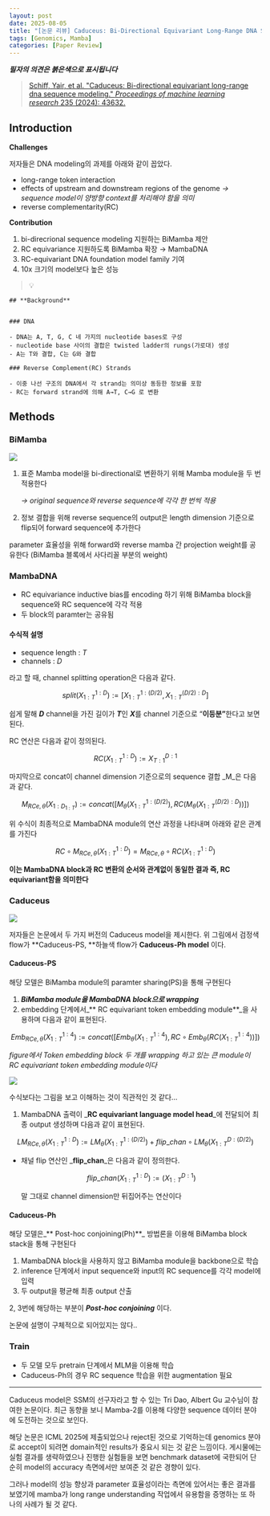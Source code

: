 ```yaml
---
layout: post
date: 2025-08-05
title: "[논문 리뷰] Caduceus: Bi-Directional Equivariant Long-Range DNA Sequence Modeling"
tags: [Genomics, Mamba]
categories: [Paper Review]
---
```


<span class="notion-red">_**필자의 의견은 붉은색으로 표시됩니다**_</span>


> [Schiff, Yair, et al. "Caduceus: Bi-directional equivariant long-range dna sequence modeling." ](https://pmc.ncbi.nlm.nih.gov/articles/PMC12189541/)[_Proceedings of machine learning research_](https://pmc.ncbi.nlm.nih.gov/articles/PMC12189541/)[ 235 (2024): 43632.](https://pmc.ncbi.nlm.nih.gov/articles/PMC12189541/)



## Introduction


**Challenges**


저자들은 DNA modeling의 과제를 아래와 같이 꼽았다.

- long-range token interaction
- effects of upstream and downstream regions of the genome 
_→ sequence model이 양방향 context를 처리해야 함을 의미_
- reverse complementarity(RC)

**Contribution**

1. bi-direcrional sequence modeling 지원하는 BiMamba 제안
1. RC equivariance 지원하도록 BiMamba 확장 → MambaDNA
1. RC-equivariant DNA foundation model family 기여
1. 10x 크기의 model보다 높은 성능

> 💡 


	## **Background**


	### DNA

	- DNA는 A, T, G, C 네 가지의 nucleotide bases로 구성
	- nucleotide base 사이의 결합은 twisted ladder의 rungs(가로대) 생성
	- A는 T와 결합, C는 G와 결합

	### Reverse Complement(RC) Strands

	- 이중 나선 구조의 DNA에서 각 strand는 의미상 동등한 정보를 포함
	- RC는 forward strand에 의해 A→T, C→G 로 변환


## Methods



### BiMamba


![](https://prod-files-secure.s3.us-west-2.amazonaws.com/542b861c-36a8-4051-84e5-8804b6728dba/2c247d59-7815-4980-99f0-8f0d21f445a7/image.png?X-Amz-Algorithm=AWS4-HMAC-SHA256&X-Amz-Content-Sha256=UNSIGNED-PAYLOAD&X-Amz-Credential=ASIAZI2LB466Q6C7XARR%2F20250830%2Fus-west-2%2Fs3%2Faws4_request&X-Amz-Date=20250830T140059Z&X-Amz-Expires=3600&X-Amz-Security-Token=IQoJb3JpZ2luX2VjEHoaCXVzLXdlc3QtMiJIMEYCIQC%2FQVMmwGo8heefzCYLCkPmGgzEYQtDmtI7JhqySvpmNQIhAJKQJrp6N5O%2B%2BtuL38R8pZQUeaScH%2BAcw0TEv54FXgYOKogECNP%2F%2F%2F%2F%2F%2F%2F%2F%2F%2FwEQABoMNjM3NDIzMTgzODA1Igw%2FFC2bg85ICrCNFtYq3ANdqdTwmSiELokJmU6bi%2FUbU3nfRBO3JTvKgz2T8Sd5fNvNXHeO%2FR2AdxNJ5dqPbrgPRahOu5n4A1A9T8EWE1Qvthegw60pSzB%2BxrdsDczyUfXcZjSXxTh96J%2BE7qKrSi26w0uyepQWw4KB0u96lFKqif5JY1idn0OjhZPOWSuwMvEG8puiALc%2F66QaaHoHA9ORM9KDQAX%2FPzvdzmcBrrCeHT1lNZt6%2BDlGuP6i0GtPw6k0GmjERrW4kWljofjw%2FzQ%2Fp37t91%2BX9IJQXsBC4fkHRGCNvQbfU%2BCbxQhs2tMNLrvtppLnpjjAKavkIXiQBV6SBuZHmcq1d4i8aCQnH44RDhQT7Mo2W8PM49W82Gb6AjNDt4iSFlOQXWLaV9IbGpigbsjfH0e3oEUslgxbpF%2BsSofuRo2v7wVfR5t%2BdFCn6srqPl%2Baqay%2FGL7mDCkD7ZxN1hOJF%2BBV7zKc4qrFGwk2t81BDEJYrygx3%2BLGP6zpEf1h0rLhMMnVcHaL0hlGjHqYfO0uY3eHMew8uYE7MKG%2FRUtqsEkp2JCgvpJTyb%2FR8XesXc%2ByhUNfJglXW36QNy8kb2CerE5u3XxafYUw9iI%2FmXE6ERUyS1XJPDTIkEjyEEYNlm4HNKHD1HMf9jCjmMvFBjqkAUW3iIdlC5v53PkU1GSQUdqpMuNvR50wUwcAJnuxkD53hF4A4XA0QBRPpeu0ZZQc6UJUmWOkv1oUTKC6xKtGfsGin2MKZ%2BemaIymQXzax0Ufq4lRavQieZ2cF%2Buz%2BNqVI%2Ft0mCsJugrHLL9nhkWMDA1%2B35Sap8s7aosS08lJM4R1ETqEWd0NPqcEfq4VegwiIEtb0P7eJBeVRiNajZVIephjyyBg&X-Amz-Signature=1797a71813735d78af1ee3e2cebb016293017937f5b3556b65aceb2ae2a68f24&X-Amz-SignedHeaders=host&x-amz-checksum-mode=ENABLED&x-id=GetObject)

1. 표준 Mamba model을 bi-directional로 변환하기 위해 Mamba module을 두 번 적용한다

	_→ original sequence와 reverse sequence에 각각 한 번씩 적용_

1. 정보 결합을 위해 reverse sequence의 output은 length dimension 기준으로 flip되어 forward sequence에 추가한다

parameter 효율성을 위해 forward와 reverse mamba 간 projection weight를 공유한다 (BiMamba 블록에서 사다리꼴 부분의 weight)



### MambaDNA

- RC equivariance inductive bias를 encoding 하기 위해 BiMamba block을 sequence와 RC sequence에 각각 적용
- 두 block의 paramter는 공유됨


#### 수식적 설명

- sequence length : _T_
- channels : _D_

라고 할 때,  channel splitting operation은 다음과 같다.


$$
split(X^{1:D}_{1:T}):=[X^{1:(D/2)}_{1:T},X^{(D/2):D}_{1:T}]
$$


<span class="notion-red">쉽게 말해 </span><span class="notion-red">_**D**_</span><span class="notion-red"> channel을 가진 길이가 </span><span class="notion-red">_**T**_</span><span class="notion-red">인 </span><span class="notion-red">_**X**_</span><span class="notion-red">를 channel 기준으로 “</span><span class="notion-red">**이등분”**</span><span class="notion-red">한다고 보면 된다.</span>


RC 연산은 다음과 같이 정의된다.


$$
RC(X^{1:D}_{1:T}):=X^{D:1}_{T:1}
$$


마지막으로 concat이 channel dimension 기준으로의 sequence 결합 _M_은 다음과 같다.


$$
M_{RCe,\theta}(X_{1:D_{1:T}}):=concat([M_{\theta}(X^{1:(D/2)}_{1:T}),RC(M_{\theta}(X^{(D/2):D}_{1:T}))])
$$


위 수식이 최종적으로 MambaDNA module의 연산 과정을 나타내며 아래와 같은 관계를 가진다


$$
RC\circ M_{RCe,\theta}(X^{1:D}_{1:T}) = M_{RCe,\theta} \circ RC(X^{1:D}_{1:T})
$$


**이는 MambaDNA block과 RC 변환의 순서와 관계없이 동일한 결과 즉, RC equivariant함을 의미한다**



### Caduceus


![](https://prod-files-secure.s3.us-west-2.amazonaws.com/542b861c-36a8-4051-84e5-8804b6728dba/f94a60d7-8145-473b-aef9-7c68d3ec604a/image.png?X-Amz-Algorithm=AWS4-HMAC-SHA256&X-Amz-Content-Sha256=UNSIGNED-PAYLOAD&X-Amz-Credential=ASIAZI2LB466Q6C7XARR%2F20250830%2Fus-west-2%2Fs3%2Faws4_request&X-Amz-Date=20250830T140059Z&X-Amz-Expires=3600&X-Amz-Security-Token=IQoJb3JpZ2luX2VjEHoaCXVzLXdlc3QtMiJIMEYCIQC%2FQVMmwGo8heefzCYLCkPmGgzEYQtDmtI7JhqySvpmNQIhAJKQJrp6N5O%2B%2BtuL38R8pZQUeaScH%2BAcw0TEv54FXgYOKogECNP%2F%2F%2F%2F%2F%2F%2F%2F%2F%2FwEQABoMNjM3NDIzMTgzODA1Igw%2FFC2bg85ICrCNFtYq3ANdqdTwmSiELokJmU6bi%2FUbU3nfRBO3JTvKgz2T8Sd5fNvNXHeO%2FR2AdxNJ5dqPbrgPRahOu5n4A1A9T8EWE1Qvthegw60pSzB%2BxrdsDczyUfXcZjSXxTh96J%2BE7qKrSi26w0uyepQWw4KB0u96lFKqif5JY1idn0OjhZPOWSuwMvEG8puiALc%2F66QaaHoHA9ORM9KDQAX%2FPzvdzmcBrrCeHT1lNZt6%2BDlGuP6i0GtPw6k0GmjERrW4kWljofjw%2FzQ%2Fp37t91%2BX9IJQXsBC4fkHRGCNvQbfU%2BCbxQhs2tMNLrvtppLnpjjAKavkIXiQBV6SBuZHmcq1d4i8aCQnH44RDhQT7Mo2W8PM49W82Gb6AjNDt4iSFlOQXWLaV9IbGpigbsjfH0e3oEUslgxbpF%2BsSofuRo2v7wVfR5t%2BdFCn6srqPl%2Baqay%2FGL7mDCkD7ZxN1hOJF%2BBV7zKc4qrFGwk2t81BDEJYrygx3%2BLGP6zpEf1h0rLhMMnVcHaL0hlGjHqYfO0uY3eHMew8uYE7MKG%2FRUtqsEkp2JCgvpJTyb%2FR8XesXc%2ByhUNfJglXW36QNy8kb2CerE5u3XxafYUw9iI%2FmXE6ERUyS1XJPDTIkEjyEEYNlm4HNKHD1HMf9jCjmMvFBjqkAUW3iIdlC5v53PkU1GSQUdqpMuNvR50wUwcAJnuxkD53hF4A4XA0QBRPpeu0ZZQc6UJUmWOkv1oUTKC6xKtGfsGin2MKZ%2BemaIymQXzax0Ufq4lRavQieZ2cF%2Buz%2BNqVI%2Ft0mCsJugrHLL9nhkWMDA1%2B35Sap8s7aosS08lJM4R1ETqEWd0NPqcEfq4VegwiIEtb0P7eJBeVRiNajZVIephjyyBg&X-Amz-Signature=fdc945c3652b673b4d5be01d712daa634dd2f788a78aad49bafa4f0f2fb2c9d4&X-Amz-SignedHeaders=host&x-amz-checksum-mode=ENABLED&x-id=GetObject)


저자들은 논문에서 두 가지 버전의 Caduceus model을 제시한다. 위 그림에서 검정색 flow가 **Caduceus-PS, **하늘색 flow가 **Caduceus-Ph model** 이다.



#### Caduceus-PS


해당 모델은 BiMamba module의 paramter sharing(PS)을 통해 구현된다

1. _**BiMamba module을 MambaDNA block으로 wrapping**_
1. embedding 단계에서_** RC equivariant token embedding module**_을 사용하며 다음과 같이 표현된다.

$$
Emb_{RCe,\theta}(X^{1:4}_{1:T}):=concat([Emb_{\theta}(X^{1:4}_{1:T}),RC \circ Emb_{\theta}(RC(X^{1:4}_{1:T}))])
$$


_figure에서 Token embedding block 두 개를 wrapping 하고 있는 큰 module이 RC equivariant token embedding module이다_


![](https://prod-files-secure.s3.us-west-2.amazonaws.com/542b861c-36a8-4051-84e5-8804b6728dba/b175e4da-71eb-4e91-8c23-a06dabe673c9/image.png?X-Amz-Algorithm=AWS4-HMAC-SHA256&X-Amz-Content-Sha256=UNSIGNED-PAYLOAD&X-Amz-Credential=ASIAZI2LB466Q6C7XARR%2F20250830%2Fus-west-2%2Fs3%2Faws4_request&X-Amz-Date=20250830T140059Z&X-Amz-Expires=3600&X-Amz-Security-Token=IQoJb3JpZ2luX2VjEHoaCXVzLXdlc3QtMiJIMEYCIQC%2FQVMmwGo8heefzCYLCkPmGgzEYQtDmtI7JhqySvpmNQIhAJKQJrp6N5O%2B%2BtuL38R8pZQUeaScH%2BAcw0TEv54FXgYOKogECNP%2F%2F%2F%2F%2F%2F%2F%2F%2F%2FwEQABoMNjM3NDIzMTgzODA1Igw%2FFC2bg85ICrCNFtYq3ANdqdTwmSiELokJmU6bi%2FUbU3nfRBO3JTvKgz2T8Sd5fNvNXHeO%2FR2AdxNJ5dqPbrgPRahOu5n4A1A9T8EWE1Qvthegw60pSzB%2BxrdsDczyUfXcZjSXxTh96J%2BE7qKrSi26w0uyepQWw4KB0u96lFKqif5JY1idn0OjhZPOWSuwMvEG8puiALc%2F66QaaHoHA9ORM9KDQAX%2FPzvdzmcBrrCeHT1lNZt6%2BDlGuP6i0GtPw6k0GmjERrW4kWljofjw%2FzQ%2Fp37t91%2BX9IJQXsBC4fkHRGCNvQbfU%2BCbxQhs2tMNLrvtppLnpjjAKavkIXiQBV6SBuZHmcq1d4i8aCQnH44RDhQT7Mo2W8PM49W82Gb6AjNDt4iSFlOQXWLaV9IbGpigbsjfH0e3oEUslgxbpF%2BsSofuRo2v7wVfR5t%2BdFCn6srqPl%2Baqay%2FGL7mDCkD7ZxN1hOJF%2BBV7zKc4qrFGwk2t81BDEJYrygx3%2BLGP6zpEf1h0rLhMMnVcHaL0hlGjHqYfO0uY3eHMew8uYE7MKG%2FRUtqsEkp2JCgvpJTyb%2FR8XesXc%2ByhUNfJglXW36QNy8kb2CerE5u3XxafYUw9iI%2FmXE6ERUyS1XJPDTIkEjyEEYNlm4HNKHD1HMf9jCjmMvFBjqkAUW3iIdlC5v53PkU1GSQUdqpMuNvR50wUwcAJnuxkD53hF4A4XA0QBRPpeu0ZZQc6UJUmWOkv1oUTKC6xKtGfsGin2MKZ%2BemaIymQXzax0Ufq4lRavQieZ2cF%2Buz%2BNqVI%2Ft0mCsJugrHLL9nhkWMDA1%2B35Sap8s7aosS08lJM4R1ETqEWd0NPqcEfq4VegwiIEtb0P7eJBeVRiNajZVIephjyyBg&X-Amz-Signature=af8a0a58de050447f73193c140f65b21ceea176575f21ee661cd3023acf9b32f&X-Amz-SignedHeaders=host&x-amz-checksum-mode=ENABLED&x-id=GetObject)


<span class="notion-red">수식보다는 그림을 보고 이해하는 것이 직관적인 것 같다…</span>

1. MambaDNA 출력이 _**RC equivariant language model head**_에 전달되어 최종 output 생성하며 다음과 같이 표현된다.

$$
LM_{RCe,\theta}(X^{1:D}_{1:T}):= LM_{\theta}(X^{1:(D/2)}_{1:T})+flip\_chan\circ LM_{\theta}(X^{D:(D/2)}_{1:T})
$$

- 채널 flip 연산인 _**flip\_chan**_은 다음과 같이 정의한다.

	$$
	flip\_chan(X^{1:D}_{1:T}):=(X^{D:1}_{1:T})
	$$


	말 그대로 channel dimension만 뒤집어주는 연산이다



#### Caduceus-Ph


해당 모델은_** Post-hoc conjoining(Ph)**_ 방법론을 이용해 BiMamba block stack을 통해 구현된다

1. MambaDNA block을 사용하지 않고 BiMamba module을 backbone으로 학습
1. inference 단계에서 input sequence와 input의 RC sequence를 각각 model에 입력
1. 두 output을 평균해 최종 output 산출

2, 3번에 해당하는 부분이 _**Post-hoc conjoining**_ 이다.


<span class="notion-red">논문에 설명이 구체적으로 되어있지는 않다..</span>



### Train

- 두 모델 모두 pretrain 단계에서 MLM을 이용해 학습
- Caduceus-Ph의 경우 RC sequence 학습을 위한 augmentation 필요

---


<span class="notion-red">Caduceus model은 SSM의 선구자라고 할 수 있는 Tri Dao, Albert Gu 교수님이 참여한 논문이다. 최근 동향을 보니 Mamba-2를 이용해 다양한 sequence 데이터 분야에 도전하는 것으로 보인다.</span>


<span class="notion-red">해당 논문은 ICML 2025에 제출되었으나 reject된 것으로 기억하는데 genomics 분야로 accept이 되려면 domain적인 results가 중요시 되는 것 같은 느낌이다. 게시물에는 실험 결과를 생략하였으나 진행한 실험들을 보면 benchmark dataset에 국한되어 단순히 model의 accuracy 측면에서만 보여준 것 같은 경향이 있다.</span>


<span class="notion-red">그러나 model의 성능 향상과 parameter 효율성이라는 측면에 있어서는 좋은 결과를 보였기에 mamba가 long range understanding 작업에서 유용함을 증명하는 또 하나의 사례가 될 것 같다.</span>

